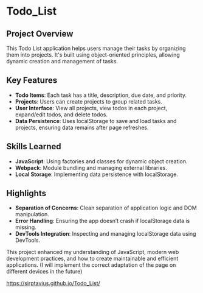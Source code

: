# Todo_List

## Project Overview

This Todo List application helps users manage their tasks by organizing them into projects. It's built using object-oriented principles, allowing dynamic creation and management of tasks.

## Key Features
- **Todo Items**: Each task has a title, description, due date, and priority.
- **Projects**: Users can create projects to group related tasks.
- **User Interface**: View all projects, view todos in each project, expand/edit todos, and delete todos.
- **Data Persistence**: Uses localStorage to save and load tasks and projects, ensuring data remains after page refreshes.

## Skills Learned
- **JavaScript**: Using factories and classes for dynamic object creation.
- **Webpack**: Module bundling and managing external libraries.
- **Local Storage**: Implementing data persistence with localStorage.

## Highlights
- **Separation of Concerns**: Clean separation of application logic and DOM manipulation.
- **Error Handling**: Ensuring the app doesn’t crash if localStorage data is missing.
- **DevTools Integration**: Inspecting and managing localStorage data using DevTools.

This project enhanced my understanding of JavaScript, modern web development practices, and how to create maintainable and efficient applications.
(I will implement the correct adaptation of the page on different devices in the future)

https://sirptavius.github.io/Todo_List/
